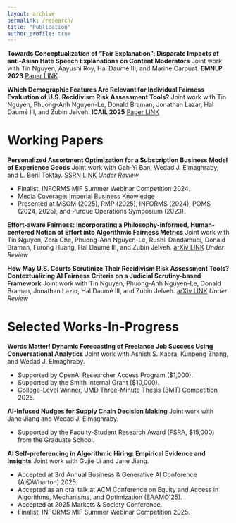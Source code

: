 ```yaml
---
layout: archive
permalink: /research/
title: "Publication"
author_profile: true
---
```


**Towards Conceptualization of “Fair Explanation”: Disparate Impacts of anti-Asian Hate Speech Explanations on Content Moderators** Joint work with Tin Nguyen, Aayushi Roy, Hal Daumé III, and Marine Carpuat. **EMNLP 2023** [Paper LINK](https://aclanthology.org/2023.emnlp-main.602) 
 <!-- * In Proceedings of the 2023 Conference on Empirical Methods in Natural Language Processing, pages 9696–9717, Singapore. Association for Computational Linguistics. -->

**Which Demographic Features Are Relevant for Individual Fairness Evaluation of U.S. Recidivism Risk Assessment Tools?** Joint work with Tin Nguyen, Phuong-Anh Nguyen-Le, Donald Braman, Jonathan Lazar, Hal Daumé III, and Zubin Jelveh. **ICAIL 2025** [Paper LINK](https://www.arxiv.org/pdf/2505.09868) 
 <!-- * In Proceedings of the 20th International Conference on Artificial Intelligence and Law (ICAIL 2025). -->

# Working Papers
**Personalized Assortment Optimization for a Subscription Business Model of Experience Goods** Joint work with Gah-Yi Ban, Wedad J. Elmaghraby, and L. Beril Toktay. [SSRN LINK](https://ssrn.com/abstract=5159539) *Under Review*
 * Finalist, INFORMS MIF Summer Webinar Competition 2024.
 * Media Coverage: [Imperial Business Knowledge](https://www.imperial.ac.uk/business-school/ib-knowledge/entrepreneurship-innovation/ai-powered-rental-fashion-smarter-recommendations/) 
 * Presented at MSOM (2025), RMP (2025), INFORMS (2024), POMS (2024, 2025), and Purdue Operations Symposium (2023). 
 <!-- * Scheduled to present at RMP 2025.  -->
 <!-- * Presented by my coauthors at the Imperial President's PhD Scholars Research Symposium 2024, NYU Stern TOPS Seminar, Umich Ross TO Seminar, European TOM Seminar, NOVA University Lisbon, Durham University, and London Operations Researchers Day.  -->

**Effort-aware Fairness: Incorporating a Philosophy-informed, Human-centered Notion of Effort into Algorithmic Fairness Metrics** Joint work with Tin Nguyen, Zora Che, Phuong-Anh Nguyen-Le, Rushil Dandamudi, Donald Braman, Furong Huang, Hal Daumé III, and Zubin Jelveh. [arXiv LINK](https://arxiv.org/pdf/2505.19317) *Under Review* 
 <!-- * Accepted at ACM Symposium on Computer Science & Law, 2025 (WIP). -->

**How May U.S. Courts Scrutinize Their Recidivism Risk Assessment Tools? Contextualizing AI Fairness Criteria on a Judicial Scrutiny-based Framework** Joint work with Tin Nguyen, Phuong-Anh Nguyen-Le, Donald Braman, Jonathan Lazar, Hal Daumé III, and Zubin Jelveh. [arXiv LINK](https://arxiv.org/abs/2505.02749) *Under Review*

# Selected Works-In-Progress
**Words Matter! Dynamic Forecasting of Freelance Job Success Using Conversational Analytics** Joint work with Ashish S. Kabra, Kunpeng Zhang, and Wedad J. Elmaghraby.
 * Supported by OpenAI Researcher Access Program ($1,000). 
 * Supported by the Smith Internal Grant ($10,000). 
 * College-Level Winner, UMD Three-Minute Thesis (3MT) Competition 2025.
 <!-- * Presented at Purdue Operations Conference (2024), POMS (2023, 2024), INFORMS (2023), and Smith DOIT Doctoral Consortium (2023, 2024). -->

**AI-Infused Nudges for Supply Chain Decision Making** Joint work with Jane Jiang and Wedad J. Elmaghraby.
 * Supported by the Faculty-Student Research Award (FSRA, $15,000) from the Graduate School.

**AI Self-preferencing in Algorithmic Hiring: Empirical Evidence and Insights** Joint work with Gujie Li and Jane Jiang. 
 * Accepted at 3rd Annual Business & Generative AI Conference (AI@Wharton) 2025. 
 * Accepted as an oral talk at ACM Conference on Equity and Access in Algorithms, Mechanisms, and Optimization (EAAMO'25). 
 * Accepted at 2025 Markets & Society Conference. 
 * Finalist, INFORMS MIF Summer Webinar Competition 2025.

 <!-- * Presented at Smith DOIT Doctoral Consortium 2025, POMS (2025). -->


<!-- **Hide and Seek at the German Federal Constitutional Court: Identifying the Justice Referee with Author Topic Model** Joint work with Tin Nguyen, Andrew Mao, Jordan Boyd-Graber, and Christoph Engel. -->
<!-- 
**Bipartite Networked Multi-agent Reinforcement Learning for Decentralized Matching Markets** Joint work with Yan Xu.
 * Accepted by Yale 2024 Conference on AI/ML/BA.
 * Presented at POMS Conference 2024, Minneapolis, MN. -->



